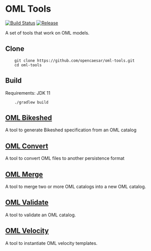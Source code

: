 # OML Tools

[![Build Status](https://app.travis-ci.com/opencaesar/oml-tools.svg?branch=master)](https://app.travis-ci.com/github/opencaesar/oml-tools)
[![Release](https://img.shields.io/github/v/tag/opencaesar/oml-tools?label=release)](https://github.com/opencaesar/oml-tools/releases/latest)

A set of tools that work on OML models.

## Clone
```
    git clone https://github.com/opencaesar/oml-tools.git
    cd oml-tools
```
      
## Build
Requirements: JDK 11
```
    ./gradlew build
```

## [OML Bikeshed](oml-bikeshed/README.md)

A tool to generate Bikeshed specification from an OML catalog

## [OML Convert](oml-convert/README.md)

A tool to convert OML files to another persistence format

## [OML Merge](oml-merge/README.md)

A tool to merge two or more OML catalogs into a new OML catalog. 

## [OML Validate](oml-validate/README.md)

A tool to validate an OML catalog.

## [OML Velocity](oml-velocity/README.md)

A tool to instantiate OML velocity templates.
